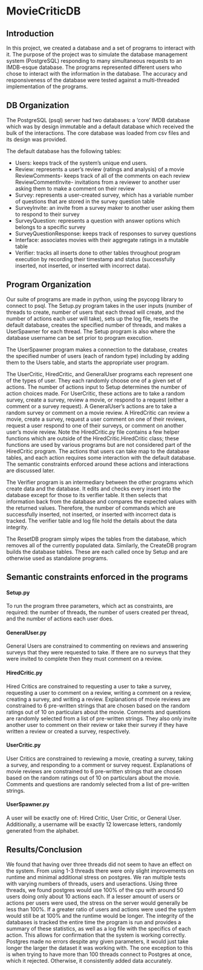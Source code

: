 # MovieCriticDB

## Introduction
In this project, we created a database and a set of programs to interact with it. The purpose of the project was to simulate the database management system (PostgreSQL) responding to many simultaneous requests to an IMDB-esque database. The programs represented different users who chose to interact with the information in the database. The accuracy and responsiveness of the database were tested against a multi-threaded implementation of the programs.

## DB Organization
The PostgreSQL (psql) server had two databases: a ‘core’ IMDB database which was by design immutable and a default database which received the bulk of the interactions. The core database was loaded from csv files and its design was provided.

The default database has the following tables:
- Users: keeps track of the system’s unique end users.
- Review: represents a user’s review (ratings and analysis) of a movie ReviewComments- keeps track of all of the comments on each review ReviewCommentInvite- invitations from a reviewer to another user asking them to
make a comment on their review
- Survey: represents a user-created survey, which has a variable number of questions that are stored in the survey question table
- SurveyInvite: an invite from a survey maker to another user asking them to respond to their survey
- SurveyQuestion: represents a question with answer options which belongs to a specific survey
- SurveyQuestionResponse: keeps track of responses to survey questions 
- Interface: associates movies with their aggregate ratings in a mutable table 
- Verifier: tracks all inserts done to other tables throughout program execution by recording their timestamp and status (successfully inserted, not inserted, or inserted with incorrect data).

## Program Organization
Our suite of programs are made in python, using the psycopg library to connect to psql. The Setup.py program takes in the user inputs (number of threads to create, number of users that each thread will create, and the number of actions each user will take), sets up the log file, resets the default database, creates the specified number of threads, and makes a UserSpawner for each thread. The Setup program is also where the database username can be set prior to program execution.

The UserSpawner program makes a connection to the database, creates the specified number of users (each of random type) including by adding them to the Users table, and starts the appropriate user program.

The UserCritic, HiredCritic, and GeneralUser programs each represent one of the types of user. They each randomly choose one of a given set of actions. The number of actions input to Setup determines the number of action choices made. For UserCritic, these actions are to take a random survey, create a survey, review a movie, or respond to a request (either a comment or a survey request). A GeneralUser’s actions are to take a random survey or comment on a movie review. A HiredCritic can review a movie, create a survey, request a user comment on one of their reviews, request a user respond to one of their surveys, or comment on another user’s movie review. Note the HiredCritic.py file contains a few helper functions which are outside of the HiredCritic.HiredCritic class; these functions are used by various programs but are not considered part of the HiredCritic program. The actions that users can take map to the database tables, and each action requires some interaction with the default database. The semantic constraints enforced around these actions and interactions are discussed later.

The Verifier program is an intermediary between the other programs which create data and the database. It edits and checks every insert into the database except for those to its verifier table. It then selects that information back from the database and compares the expected values with the returned values. Therefore, the number of commands which are successfully inserted, not inserted, or inserted with incorrect data is tracked. The verifier table and log file hold the details about the data integrity.

The ResetDB program simply wipes the tables from the database, which removes all of the currently populated data. Similarly, the CreateDB program builds the database tables. These are each called once by Setup and are otherwise used as standalone programs.

## Semantic constraints enforced in the programs
#### Setup.py
To run the program three parameters, which act as constraints, are required: the number of threads, the number of users created per thread, and the number of actions each user does.

#### GeneralUser.py
General Users are constrained to commenting on reviews and answering surveys that they were requested to take. If there are no surveys that they were invited to complete then they must comment on a review.

#### HiredCritic.py
Hired Critics are constrained to requesting a user to take a survey, requesting a user to comment on a review, writing a comment on a review, creating a survey, and writing a review. Explanations of movie reviews are constrained to 6 pre-written strings that are chosen based on the random ratings out of 10 on particulars about the movie. Comments and questions are randomly selected from a list of pre-written strings. They also only invite another user to comment on their review or take their survey if they have written a review or created a survey, respectively.

#### UserCritic.py
User Critics are constrained to reviewing a movie, creating a survey, taking a survey, and responding to a comment or survey request. Explanations of movie reviews are constrained to 6 pre-written strings that are chosen based on the random ratings out of 10 on particulars about the movie. Comments and questions are randomly selected from a list of pre-written strings.

#### UserSpawner.py
A user will be exactly one of: Hired Critic, User Critic, or General User. Additionally, a username will be exactly 12 lowercase letters, randomly generated from the alphabet.

## Results/Conclusion
We found that having over three threads did not seem to have an effect on the system. From using 1-3 threads there were only slight improvements on runtime and minimal additional stress on postgres. We ran multiple tests with varying numbers of threads, users and useractions. Using three threads, we found postgres would use 100% of the cpu with around 50 users doing only about 10 actions each. If a lesser amount of users or actions per users were used, the stress on the server would generally be less than 100%. If a greater ratio of users and actions were used the system would still be at 100% and the runtime would be longer. The integrity of the databases is tracked the entire time the program is run and provides a summary of these statistics, as well as a log file with the specifics of each action. This allows for confirmation that the system is working correctly. Postgres made no errors despite any given parameters, it would just take longer the larger the dataset it was working with. The one exception to this is when trying to have more than 100 threads connect to Postgres at once, which it rejected. Otherwise, it consistently added data accurately.

